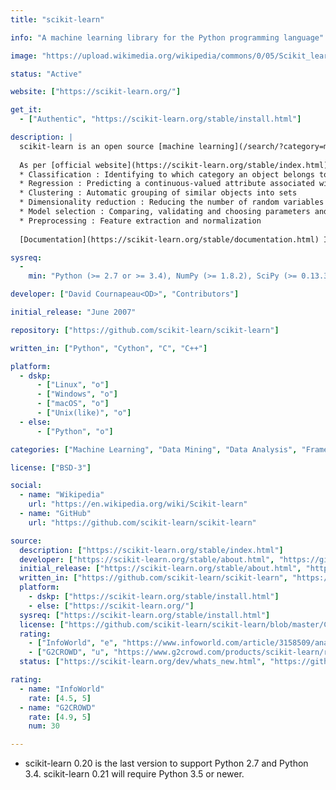 ```yaml
---
title: "scikit-learn"

info: "A machine learning library for the Python programming language"

image: "https://upload.wikimedia.org/wikipedia/commons/0/05/Scikit_learn_logo_small.svg"

status: "Active"

website: ["https://scikit-learn.org/"]

get_it:
  - ["Authentic", "https://scikit-learn.org/stable/install.html"]

description: |
  scikit-learn is an open source [machine learning](/search/?category=machine_learning) library featuring classification, regression, clustering, dimensionality reduction, model selection and preprocessing. It has tools for [data mining](/search/?category=data_mining) and [data analysis](/search/?category=data_analysis), and is built on [NumPy](/softwares/numpy/), [SciPy](/softwares/scipy/), and [matplotlib](/softwares/matplotlib/).
  
  As per [official website](https://scikit-learn.org/stable/index.html), it features:
  * Classification : Identifying to which category an object belongs to
  * Regression : Predicting a continuous-valued attribute associated with an object
  * Clustering : Automatic grouping of similar objects into sets
  * Dimensionality reduction : Reducing the number of random variables to consider
  * Model selection : Comparing, validating and choosing parameters and models
  * Preprocessing : Feature extraction and normalization
  
  [Documentation](https://scikit-learn.org/stable/documentation.html) I [Wiki](https://github.com/scikit-learn/scikit-learn/wiki) I [Mailing list](https://mail.python.org/mailman/listinfo/scikit-learn) I [Stack Overflow](https://stackoverflow.com/questions/tagged/scikit-learn) I [FAQ](https://scikit-learn.org/stable/faq.html) I [IRC](https://webchat.freenode.net/?channels=scikit-learn)

sysreq:
  -
    min: "Python (>= 2.7 or >= 3.4), NumPy (>= 1.8.2), SciPy (>= 0.13.3)."

developer: ["David Cournapeau<OD>", "Contributors"]

initial_release: "June 2007"

repository: ["https://github.com/scikit-learn/scikit-learn"]

written_in: ["Python", "Cython", "C", "C++"]

platform:
  - dskp:
      - ["Linux", "o"]
      - ["Windows", "o"]
      - ["macOS", "o"]
      - ["Unix(like)", "o"]
  - else:
      - ["Python", "o"]

categories: ["Machine Learning", "Data Mining", "Data Analysis", "Framework"]

license: ["BSD-3"]

social:
  - name: "Wikipedia"
    url: "https://en.wikipedia.org/wiki/Scikit-learn"
  - name: "GitHub"
    url: "https://github.com/scikit-learn/scikit-learn"

source:
  description: ["https://scikit-learn.org/stable/index.html"]
  developer: ["https://scikit-learn.org/stable/about.html", "https://github.com/scikit-learn/scikit-learn/graphs/contributors"]
  initial_release: ["https://scikit-learn.org/stable/about.html", "https://en.wikipedia.org/w/index.php?title=Scikit-learn&oldid=877016024"]
  written_in: ["https://github.com/scikit-learn/scikit-learn", "https://en.wikipedia.org/w/index.php?title=Scikit-learn&oldid=877016024"]
  platform:
    - dskp: ["https://scikit-learn.org/stable/install.html"]
    - else: ["https://scikit-learn.org/"]
  sysreq: ["https://scikit-learn.org/stable/install.html"]
  license: ["https://github.com/scikit-learn/scikit-learn/blob/master/COPYING"]
  rating:
    - ["InfoWorld", "e", "https://www.infoworld.com/article/3158509/analytics/review-scikit-learn-shines-for-simpler-machine-learning.html"]
    - ["G2CROWD", "u", "https://www.g2crowd.com/products/scikit-learn/reviews"]
  status: ["https://scikit-learn.org/dev/whats_new.html", "https://github.com/scikit-learn/scikit-learn/graphs/contributors"]

rating:
  - name: "InfoWorld"
    rate: [4.5, 5]
  - name: "G2CROWD"
    rate: [4.9, 5]
    num: 30

---
```

  * scikit-learn 0.20 is the last version to support Python 2.7 and Python 3.4. scikit-learn 0.21 will require Python 3.5 or newer.
